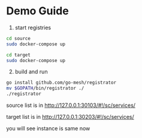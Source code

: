 # Demo Guide
1. start registries
```bash
cd source
sudo docker-compose up
```
```bash
cd target
sudo docker-compose up
```

2. build and run 
```bash
go install github.com/go-mesh/registrator
mv $GOPATH/bin/registrator ./
./registrator

```

source list is in 
http://127.0.0.1:30103/#!/sc/services/ 


target list is in 
http://127.0.0.1:30203/#!/sc/services/ 

you will see instance is same now